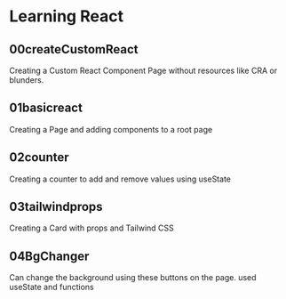 # Learning React
## 00createCustomReact
Creating a Custom React Component Page without resources like CRA or blunders.
## 01basicreact
Creating a Page and adding components to a root page
## 02counter
Creating a counter to add and remove values using useState
## 03tailwindprops
Creating a Card with props and Tailwind CSS
## 04BgChanger
Can change the background using these buttons on the page. used useState and functions
